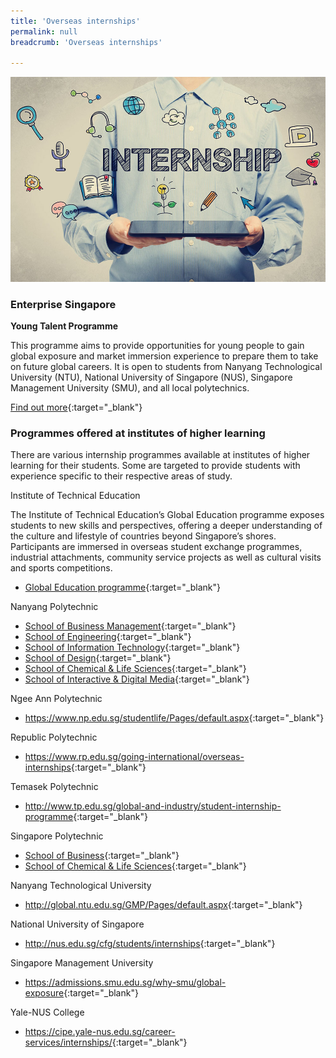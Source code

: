 ```yaml
---
title: 'Overseas internships'
permalink: null
breadcrumb: 'Overseas internships'

---
```



<img src="\images\asean-students\overseas-internships.jpg" alt="overseas internship banner" style="width:800px;" />

### **Enterprise Singapore**

**Young Talent Programme**

This programme aims to provide opportunities for young people to gain global exposure and market immersion experience to prepare them to take on future global careers. It is open to students from Nanyang Technological University (NTU), National University of Singapore (NUS), Singapore Management University (SMU), and all local polytechnics.

[Find out more](https://ie.enterprisesg.gov.sg/Venture-Overseas/talent-development/ytp-market-immersion){:target="_blank"}



### **Programmes offered at institutes of higher learning**

There are various internship programmes available at institutes of higher learning for their students. Some are targeted to provide students with experience specific to their respective areas of study.

Institute of Technical Education

The Institute of Technical Education’s Global Education programme exposes students to new skills and perspectives, offering a deeper understanding of the culture and lifestyle of countries beyond Singapore’s shores. Participants are immersed in overseas student exchange programmes, industrial attachments, community service projects as well as cultural visits and sports competitions.

- [Global Education programme](http://www.ite.edu.sg/wps/portal/iteglobal.ge){:target="_blank"}

Nanyang Polytechnic

- [School of Business Management](http://www.nyp.edu.sg/schools/sbm/internships.html){:target="_blank"}
- [School of Engineering](http://www.nyp.edu.sg/schools/seg/internships.html){:target="_blank"}
- [School of Information Technology](http://www.nyp.edu.sg/schools/sit/internships.html){:target="_blank"}
- [School of Design](http://www.nyp.edu.sg/schools/sdn/internships.html){:target="_blank"}
- [School of Chemical & Life Sciences](http://www.nyp.edu.sg/schools/scl/internships.html){:target="_blank"}
- [School of Interactive & Digital Media](http://www.nyp.edu.sg/schools/sidm/internships.html){:target="_blank"}

Ngee Ann Polytechnic

- <https://www.np.edu.sg/studentlife/Pages/default.aspx>{:target="_blank"}

Republic Polytechnic

- <https://www.rp.edu.sg/going-international/overseas-internships>{:target="_blank"}

Temasek Polytechnic

- <http://www.tp.edu.sg/global-and-industry/student-internship-programme>{:target="_blank"}

Singapore Polytechnic

- [School of Business](http://www.sp.edu.sg/wps/portal/vp-spws/!ut/p/a1/04_Sj9CPykssy0xPLMnMz0vMAfGjzOJDPUxdjdxMTQz8AwNdDDxNwlwtHcNMvA3czPULsh0VAV5IGH0!/?WCM_GLOBAL_CONTEXT){:target="_blank"}
- [School of Chemical & Life Sciences](http://www.sp.edu.sg/wps/portal/vp-spws/!ut/p/a1/04_Sj9CPykssy0xPLMnMz0vMAfGjzOJDPUxdjdxMTQzcQ8wsDTw9AoMCw5z8DT0MjPQLsh0VATEEXNE!/?WCM_GLOBAL_CONTEXT){:target="_blank"}

Nanyang Technological University

- <http://global.ntu.edu.sg/GMP/Pages/default.aspx>{:target="_blank"}

National University of Singapore

- <http://nus.edu.sg/cfg/students/internships>{:target="_blank"}

Singapore Management University

- <https://admissions.smu.edu.sg/why-smu/global-exposure>{:target="_blank"}

Yale-NUS College

- <https://cipe.yale-nus.edu.sg/career-services/internships/>{:target="_blank"}

